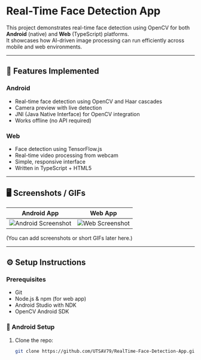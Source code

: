 # Real-Time Face Detection App

This project demonstrates real-time face detection using OpenCV for both **Android** (native) and **Web** (TypeScript) platforms.  
It showcases how AI-driven image processing can run efficiently across mobile and web environments.

---

## 🚀 Features Implemented

### Android
- Real-time face detection using OpenCV and Haar cascades  
- Camera preview with live detection  
- JNI (Java Native Interface) for OpenCV integration  
- Works offline (no API required)

### Web
- Face detection using TensorFlow.js  
- Real-time video processing from webcam  
- Simple, responsive interface  
- Written in TypeScript + HTML5

---

## 🖥️ Screenshots / GIFs

| Android App | Web App |
|--------------|----------|
| ![Android Screenshot](docs/android_demo.png) | ![Web Screenshot](docs/web_demo.gif) |

(You can add screenshots or short GIFs later here.)

---

## ⚙️ Setup Instructions

### Prerequisites
- Git
- Node.js & npm (for web app)
- Android Studio with NDK
- OpenCV Android SDK

### 🧩 Android Setup
1. Clone the repo:
   ```bash
   git clone https://github.com/UTSAV79/RealTime-Face-Detection-App.git

